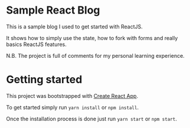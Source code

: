 # Sample React Blog

This is a sample blog I used to get started with ReactJS.

It shows how to simply use the state, how to fork with forms and really basics ReactJS features.

N.B. The project is full of comments for my personal learning experience.


# Getting started

This project was bootstrapped with [Create React App](https://github.com/facebookincubator/create-react-app).

To get started simply run `yarn install` or `npm install`.

Once the installation process is done just run `yarn start` or `npm start`.






